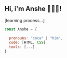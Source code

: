 ## Hi, i'm Anshe 👋👨‍💻!
[learning process...]

```js
const Anshe = {
  
  pronouns: "coca" | "him",
  code: [HTML, CSS]
  tools: [...]
}
```
